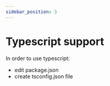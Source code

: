 ```yaml
---
sidebar_position: 3
---
```


# Typescript support
In order to use typescript:

- edit package.json
- create tsconfig.json file
